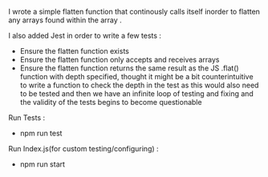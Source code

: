 I wrote a simple flatten function that continously calls itself inorder to flatten any arrays found within the array .

I also added Jest in order to write a few tests : 
* Ensure the flatten function exists
* Ensure the flatten function only accepts and receives arrays 
* Ensure the flatten function returns the same result as the JS .flat() function with depth specified,
 thought it might be a bit counterintuitive to write a function to check the depth in the test as this would also need 
 to be tested and then we have an infinite loop of testing and fixing and the validity of the tests begins to become questionable

 Run Tests : 
 * npm run test

 Run Index.js(for custom testing/configuring) : 
 * npm run start